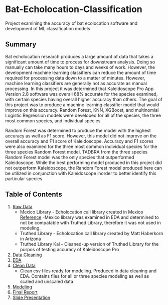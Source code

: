 # Bat-Echolocation-Classification
Project examining the accuracy of bat ecolocation software and development of ML classification models

## Summary
Bat echolocation research produces a large amount of data that takes a significant amount of time to process for downstream analysis.  Doing so manually can take many hours to days and weeks of work.  However, the development machine learning classifiers can reduce the amount of time required for processing data down to a matter of minutes.  However, machine learning classifiers are generally not as accurate as manual processing.  In this project it was determined that Kaleidoscope Pro App Version 2.8 software was overall 68% accurate for the species examined, with certain species having overall higher accuracy than others.  The goal of this project was to produce a machine learning classifier model that would improve on this accuracy.  Random Forest, KNN, XGBoost, and multinomial Logistic Regression models were developed for all of the species, the three most common species, and individual species.  

Random Forest was determined to produce the model with the highest accuracy as well as F1 score.  However, this model did not improve on the overall accuracy and F1 score of Kaleidoscope.  Accuracy and F1 scores were also examined for the three most common individual species for the three species Random Forest model.  TADBRA from the three species Random Forest model was the only species that outperformed Kaleidoscope.  While the best performing model produced in this project did not outperform Kaleidoscope, the Random Forest model produced here can be utilized in conjunction with Kaleidoscope inorder to better identify this particular species.  

## Table of Contents
  1. [Raw Data](https://github.com/haberkornm/Bat-Echolocation-Classification/tree/main/Raw_data)
      - Mexico Library - Echolocation call library created in Mexico [Reference](https://besjournals.onlinelibrary.wiley.com/doi/10.1111/2041-210X.12556)
          -Mexico library was examined in EDA and determined to not be compatable with Truthed Library, therefore it was not used in modeling.
      - Truthed Library - Echolocation call library created by Matt Haberkorn in Arizona
      - Truthed Library Kal - Cleaned-up version of Truthed Library for the purpos of testing accuracy of Kaleidoscope Pro
  2. [Data Cleaning](https://github.com/haberkornm/Bat-Echolocation-Classification/blob/main/Bat_Echolocation_datacleaning.ipynb)
  3. [EDA](https://github.com/haberkornm/Bat-Echolocation-Classification/blob/main/Bat_echolocation_EDA.ipynb)
  4. [Clean Data](https://github.com/haberkornm/Bat-Echolocation-Classification/tree/main/Clean_data)
      - Clean csv files ready for modeling.  Produced in data cleaning and EDA.  Contains files for all or three species modeling as well as scaled and unscaled data.
  6. [Modeling](https://github.com/haberkornm/Bat-Echolocation-Classification/blob/main/Bat_Echolocation_Modeling.ipynb)
  7. [Final Report](https://github.com/haberkornm/Bat-Echolocation-Classification/blob/main/Bat%20Echolocation%20Classification%20Final%20Report.pdf)
  8. [Slide Presentation](https://github.com/haberkornm/Bat-Echolocation-Classification/blob/main/Echolocation%20Presentation%20Slides.pdf)

